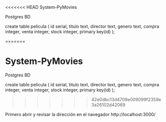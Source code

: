 <<<<<<< HEAD
System-PyMovies

Postgres BD

create table pelicula (
 id serial,
 titulo text,
 director text,
 genero text,
 compra integer,
 venta integer,
 stock integer,
 primary key(id)
 );

=======
# System-PyMovies
Postgres BD

create table pelicula (
  id serial,
  titulo text,
  director text,
  genero text,
  compra integer,
  venta integer,
  stock integer,
  primary key(id)
);
>>>>>>> 42e0dbc13d4709e009099f2359e3a26102d42069

Primero abrir y revisar la dirección en el navegador http://localhost:3000/

